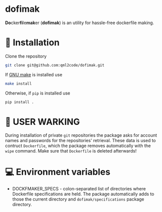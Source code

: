 # dofimak

**Do**cker**fi**le**mak**er (**dofimak**) is an utility for hassle-free dockerfile making.

# :wrench: Installation

Clone the repository

```bash
git clone git@github.com:qml2code/dofimak.git
```
If [GNU make](https://www.gnu.org/software/make/) is installed use

```bash
make install
```
Otherwise, if `pip` is installed use

```bash
pip install .
```

# :red_circle: **USER WARKING**

During installation of private `git` repositories the package asks for account names and passwords for the repositories' retrieval. These data is used to contruct `Dockerfile`, which the package removes automatically with the `wipe` command. Make sure that `Dockerfile` is deleted afterwards!

# :computer: Environment variables

- DOCKFMAKER_SPECS - colon-separated list of directories where Dockerfile specifications are held. The package automatically adds to those the current directory and `dofimak/specifications` package directory.
